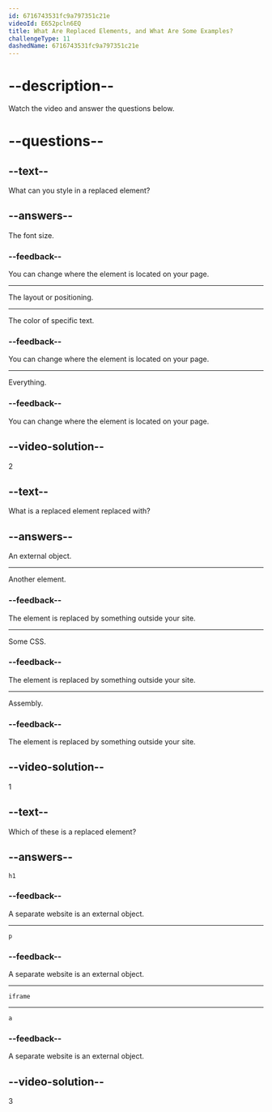 ```yaml
---
id: 6716743531fc9a797351c21e
videoId: E652pcln6EQ
title: What Are Replaced Elements, and What Are Some Examples?
challengeType: 11
dashedName: 6716743531fc9a797351c21e
---
```


# --description--

Watch the video and answer the questions below.

# --questions--

## --text--

What can you style in a replaced element?

## --answers--

The font size.

### --feedback--

You can change where the element is located on your page.

---

The layout or positioning.

---

The color of specific text.

### --feedback--

You can change where the element is located on your page.

---

Everything.

### --feedback--

You can change where the element is located on your page.

## --video-solution--

2

## --text--

What is a replaced element replaced with?

## --answers--

An external object.

---

Another element.

### --feedback--

The element is replaced by something outside your site.

---

Some CSS.

### --feedback--

The element is replaced by something outside your site.

---

Assembly.

### --feedback--

The element is replaced by something outside your site.

## --video-solution--

1

## --text--

Which of these is a replaced element?

## --answers--

`h1`

### --feedback--

A separate website is an external object.

---

`p`

### --feedback--

A separate website is an external object.

---

`iframe`

---

`a`

### --feedback--

A separate website is an external object.

## --video-solution--

3
